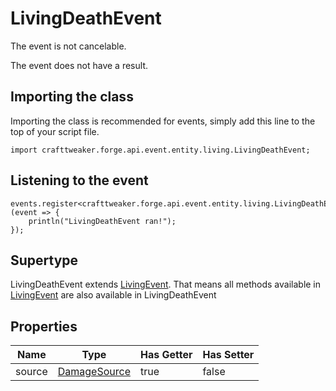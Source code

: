 # LivingDeathEvent

The event is not cancelable.

The event does not have a result.

## Importing the class

Importing the class is recommended for events, simply add this line to the top of your script file.
```zenscript
import crafttweaker.forge.api.event.entity.living.LivingDeathEvent;
```


## Listening to the event

```zenscript
events.register<crafttweaker.forge.api.event.entity.living.LivingDeathEvent>(event => {
    println("LivingDeathEvent ran!");
});
```


## Supertype

LivingDeathEvent extends [LivingEvent](/forge/api/event/entity/living/LivingEvent). That means all methods available in [LivingEvent](/forge/api/event/entity/living/LivingEvent) are also available in LivingDeathEvent

## Properties

|  Name  |                          Type                          | Has Getter | Has Setter |
|--------|--------------------------------------------------------|------------|------------|
| source | [DamageSource](/vanilla/api/world/damage/DamageSource) | true       | false      |

